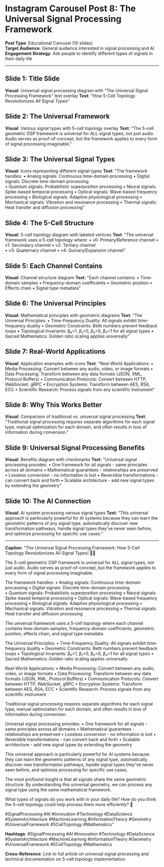 # Instagram Carousel Post 8: The Universal Signal Processing Framework

**Post Type**: Educational Carousel (10 slides)  
**Target Audience**: General audience interested in signal processing and AI  
**Engagement Strategy**: Ask people to identify different types of signals in their daily life

---

## Slide 1: Title Slide
**Visual**: Universal signal processing diagram with "The Universal Signal Processing Framework" text overlay
**Text**: "How 5-Cell Topology Revolutionizes All Signal Types"

## Slide 2: The Universal Framework
**Visual**: Various signal types with 5-cell topology overlay
**Text**: "The 5-cell geometric DSP framework is universal for ALL signal types, not just audio. Audio serves as proof-of-concept, but the framework applies to every form of signal processing imaginable."

## Slide 3: The Universal Signal Types
**Visual**: Icons representing different signal types
**Text**: "The framework handles:
• Analog signals: Continuous time-domain processing
• Digital signals: Discrete time-domain processing  
• Quantum signals: Probabilistic superposition processing
• Neural signals: Spike-based temporal processing
• Optical signals: Wave-based frequency processing
• Biological signals: Adaptive physiological processing
• Mechanical signals: Vibration and resonance processing
• Thermal signals: Heat transfer and diffusion processing"

## Slide 4: The 5-Cell Structure
**Visual**: 5-cell topology diagram with labeled vertices
**Text**: "The universal framework uses a 5-cell topology where:
• v0: Primary/Reference channel
• v1: Secondary channel
• v2: Tertiary channel  
• v3: Quaternary channel
• v4: Quinary/Expansion channel"

## Slide 5: Each Channel Contains
**Visual**: Channel structure diagram
**Text**: "Each channel contains:
• Time-domain samples
• Frequency-domain coefficients
• Geometric position
• Effects chain
• Signal type metadata"

## Slide 6: The Universal Principles
**Visual**: Mathematical principles with geometric diagrams
**Text**: "The Universal Principles:
• Time-Frequency Duality: All signals exhibit time-frequency duality
• Geometric Constraints: Betti numbers prevent feedback loops
• Topological Invariants: β₀=1, β₁=0, β₂=0, β₃=1 for all signal types
• Sacred Mathematics: Golden ratio scaling applies universally"

## Slide 7: Real-World Applications
**Visual**: Application examples with icons
**Text**: "Real-World Applications:
• Media Processing: Convert between any audio, video, or image formats
• Data Processing: Transform between any data formats (JSON, XML, Protocol Buffers)
• Communication Protocols: Convert between HTTP, WebSocket, gRPC
• Encryption Systems: Transform between AES, RSA, ECC
• Scientific Research: Process signals from any scientific instrument"

## Slide 8: Why This Works Better
**Visual**: Comparison of traditional vs. universal signal processing
**Text**: "Traditional signal processing requires separate algorithms for each signal type, manual optimization for each domain, and often results in loss of information during conversion."

## Slide 9: Universal Signal Processing Benefits
**Visual**: Benefits diagram with checkmarks
**Text**: "Universal signal processing provides:
• One framework for all signals - same principles across all domains
• Mathematical guarantees - relationships are preserved
• Lossless conversion - no information is lost
• Reversible transformations - can convert back and forth
• Scalable architecture - add new signal types by extending the geometry"

## Slide 10: The AI Connection
**Visual**: AI system processing various signal types
**Text**: "This universal approach is particularly powerful for AI systems because they can learn the geometric patterns of any signal type, automatically discover new transformation pathways, handle signal types they've never seen before, and optimize processing for specific use cases."

---

**Caption**: "The Universal Signal Processing Framework: How 5-Cell Topology Revolutionizes All Signal Types! 📡✨

The 5-cell geometric DSP framework is universal for ALL signal types, not just audio. Audio serves as proof-of-concept, but the framework applies to every form of signal processing imaginable.

The framework handles:
• Analog signals: Continuous time-domain processing
• Digital signals: Discrete time-domain processing  
• Quantum signals: Probabilistic superposition processing
• Neural signals: Spike-based temporal processing
• Optical signals: Wave-based frequency processing
• Biological signals: Adaptive physiological processing
• Mechanical signals: Vibration and resonance processing
• Thermal signals: Heat transfer and diffusion processing

The universal framework uses a 5-cell topology where each channel contains time-domain samples, frequency-domain coefficients, geometric position, effects chain, and signal type metadata.

The Universal Principles:
• Time-Frequency Duality: All signals exhibit time-frequency duality
• Geometric Constraints: Betti numbers prevent feedback loops
• Topological Invariants: β₀=1, β₁=0, β₂=0, β₃=1 for all signal types
• Sacred Mathematics: Golden ratio scaling applies universally

Real-World Applications:
• Media Processing: Convert between any audio, video, or image formats
• Data Processing: Transform between any data formats (JSON, XML, Protocol Buffers)
• Communication Protocols: Convert between HTTP, WebSocket, gRPC
• Encryption Systems: Transform between AES, RSA, ECC
• Scientific Research: Process signals from any scientific instrument

Traditional signal processing requires separate algorithms for each signal type, manual optimization for each domain, and often results in loss of information during conversion.

Universal signal processing provides:
• One framework for all signals - same principles across all domains
• Mathematical guarantees - relationships are preserved
• Lossless conversion - no information is lost
• Reversible transformations - can convert back and forth
• Scalable architecture - add new signal types by extending the geometry

This universal approach is particularly powerful for AI systems because they can learn the geometric patterns of any signal type, automatically discover new transformation pathways, handle signal types they've never seen before, and optimize processing for specific use cases.

The most profound insight is that all signals share the same geometric structure. By understanding this universal geometry, we can process any signal type using the same mathematical framework.

What types of signals do you work with in your daily life? How do you think the 5-cell topology could help process them more efficiently? 🤔

#SignalProcessing #AI #Innovation #Technology #DataScience #SystemArchitecture #MachineLearning #InformationTheory #Geometry #UniversalFramework #5CellTopology #Mathematics"

**Hashtags**: #SignalProcessing #AI #Innovation #Technology #DataScience #SystemArchitecture #MachineLearning #InformationTheory #Geometry #UniversalFramework #5CellTopology #Mathematics

**Cross-Reference**: Link to full article on universal signal processing and technical documentation on 5-cell topology implementation.
